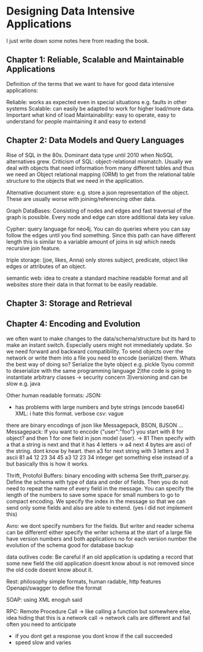 # Designing Data Intensive Applications

I just write down some notes here from reading the book.

## Chapter 1: Reliable, Scalable and Maintainable Applications

Definition of the terms that we want to have for good data intensive applications:

Reliable: works as expected even in special situations e.g. faults in other systems
Scalable: can easily be adapted to work for higher load/more data. Important what kind of load
Maintainability: easy to operate, easy to understand for people maintaining it and easy to extend

## Chapter 2: Data Models and Query Languages

Rise of SQL in the 80s. Dominant data type until 2010 when NoSQL alternatives grew.
Criticism of SQL: object-relational mismatch. Usually we deal with objects that need information
from many different tables and thus we need an Object relational mapping (ORM) to get from the
relational table structure to the objects that we need in the application.

Alternative document store: e.g. store a json representation of the object. These are usually worse
with joining/referencing other data.

Graph DataBases: Consisting of nodes and edges and fast traversal of the graph is possible.
Every node and edge can store additional data key value.

Cypher: query language for neo4j. You can do queries where you can say follow the edges until you find something.
Since this path can have different length this is similar to a variable amount of joins in sql which needs recursive join feature.

triple storage: (joe, likes, Anna) only stores subject, predicate, object like edges or attributes of an object.

semantic web: idea to create a standard machine readable format and all websites store their data in
that format to be easily readable.

## Chapter 3: Storage and Retrieval

## Chapter 4: Encoding and Evolution
we often want to make changes to the data/schema/structure but its hard to make an instant switch.
Especially users might not immediately update. So we need forward and backward compatibility.
To send objects over the network or write them into a file you need to encode (serialize) them.
Whats the best way of doing so?
Serialize the byte object e.g. pickle
1)you commit to deserialize with the same programming language
2)the code is going to instantiate arbitrary classes -> security concern
3)versioning and can be slow e.g. java

Other human readable formats:
JSON:
- has problems with large numbers and byte strings (encode base64)
XML: i hate this format. verbose
csv: vague

there are binary encodings of json like Messagepack, BSON, BJSON ...
Messagepack:
If you want to encode {"user":"foo"}
you start with 8 for object? and then 1 for one field in json model (user). -> 81
Then specify with a that a string is next and that it has 4 letters -> a4
next 4 bytes are asci of the string. dont know by heart.
then a3 for next string with 3 letters and 3 ascii
81 a4 12 23 34 45 a3 12 23 34
integer get something else instead of a but basically this is how it works.

Thrift, Protofol Buffers: binary encoding with schema
See thrift_parser.py. Define the schema with type of data and order of fields.
Then you do not need to repeat the name of every field in the message.
You can specify the length of the numbers to save some space for small numbers to go to compact encoding.
We specify the index in the message so that we can send only some fields and also are able to extend.
(yes i did not implement this)

Avro: we dont specify numbers for the fields. But writer and reader schema can be different!
either specify the writer schema at the start of a large file
have version numbers and both applications no for each version number the evolution of the schema
good for database backup

data outlives code:
Be careful if an old application is updating a record that some new field the old application doesnt
know about is not removed since the old code doesnt know about it.

Rest: philosophy
simple formats, human radable, http features
Openapi/swagger to define the format

SOAP: using XML enoguh said

RPC: Remote Procedure Call -> like calling a function but somewhere else, idea hiding that this is a network call
-> network calls are different and fail often you need to anticipate
- if you dont get a response you dont know if the call succeeded
- speed slow and varies
